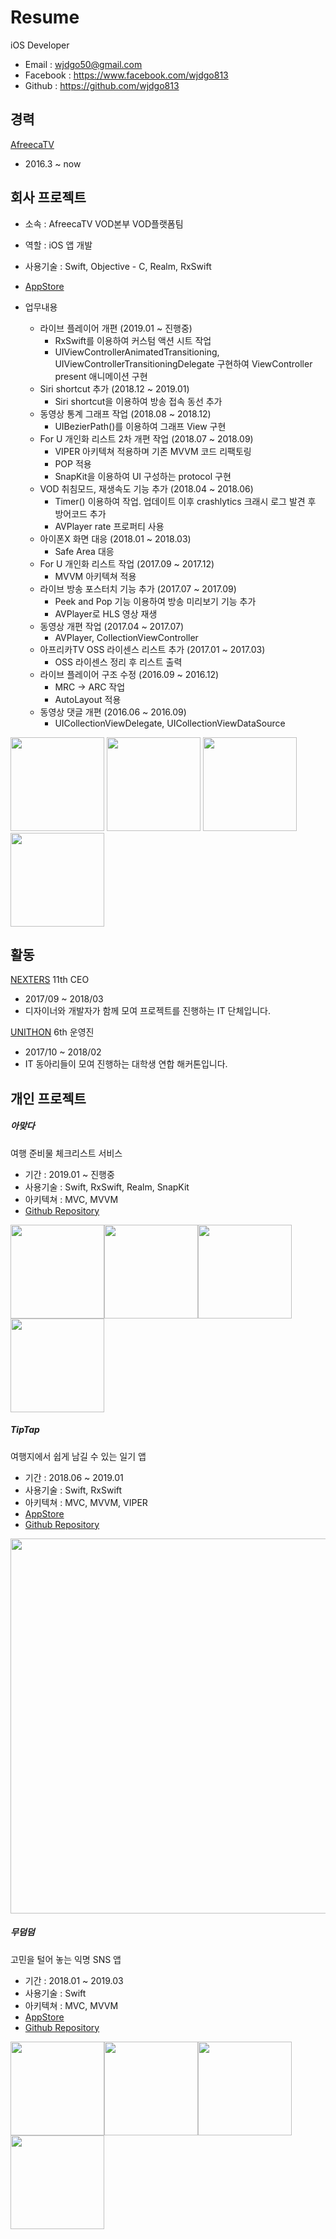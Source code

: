 

# Resume

iOS Developer

- Email : wjdgo50@gmail.com
- Facebook : https://www.facebook.com/wjdgo813
- Github : https://github.com/wjdgo813

## 경력

[AfreecaTV](http://www.afreecatv.com/)

- 2016.3 ~ now

## 회사 프로젝트

- 소속 : AfreecaTV VOD본부 VOD플랫폼팀
- 역할 : iOS 앱 개발
- 사용기술 : Swift, Objective - C, Realm, RxSwift
-  [AppStore](https://itunes.apple.com/kr/app/%EC%95%84%ED%94%84%EB%A6%AC%EC%B9%B4tv-afreecatv-korean/id334185830?mt=8)

- 업무내용
  - 라이브 플레이어 개편 (2019.01 ~ 진행중) 
    - RxSwift를 이용하여 커스텀 액션 시트 작업
    - UIViewControllerAnimatedTransitioning, UIViewControllerTransitioningDelegate 구현하여 ViewController present 애니메이션 구현
  - Siri shortcut 추가 (2018.12 ~ 2019.01)
    - Siri shortcut을 이용하여 방송 접속 동선 추가
  - 동영상 통계 그래프 작업 (2018.08 ~ 2018.12)
    - UIBezierPath()를 이용하여 그래프 View 구현
  - For U 개인화 리스트 2차 개편 작업 (2018.07 ~ 2018.09)
    - VIPER 아키텍쳐 적용하며 기존 MVVM 코드 리팩토링
    - POP 적용
    - SnapKit을 이용하여 UI 구성하는 protocol 구현
  - VOD 취침모드, 재생속도 기능 추가 (2018.04 ~ 2018.06)
    - Timer() 이용하여 작업. 업데이트 이후 crashlytics 크래시 로그 발견 후 방어코드 추가
    - AVPlayer rate 프로퍼티 사용
  - 아이폰X 화면 대응 (2018.01 ~ 2018.03)
    - Safe Area 대응
  - For U 개인화 리스트 작업 (2017.09 ~ 2017.12)
    - MVVM 아키텍쳐 적용
  - 라이브 방송 포스터치 기능 추가 (2017.07 ~ 2017.09)
    - Peek and Pop 기능 이용하여 방송 미리보기 기능 추가
    - AVPlayer로 HLS 영상 재생
  - 동영상 개편 작업 (2017.04 ~ 2017.07)
    - AVPlayer, CollectionViewController
  - 아프리카TV OSS 라이센스 리스트 추가 (2017.01 ~ 2017.03)
    - OSS 라이센스 정리 후 리스트 출력
  - 라이브 플레이어 구조 수정 (2016.09 ~ 2016.12)
    - MRC -> ARC 작업
    - AutoLayout 적용
  - 동영상 댓글 개편 (2016.06 ~ 2016.09)
    - UICollectionViewDelegate, UICollectionViewDataSource

<img src="./devPicture/AfreecaTV/afreeca_1.jpeg" width="150"> <img src="./devPicture/AfreecaTV/afreeca_2.jpeg" width="150"> <img src="./devPicture/AfreecaTV/afreeca_3.jpeg" width="150"> <img src="./devPicture/AfreecaTV/afreeca_4.jpeg" width="150">

## 활동

[NEXTERS](https://www.facebook.com/Nexterspage/) 11th CEO

- 2017/09 ~ 2018/03
- 디자이너와 개발자가 함께 모여 프로젝트를 진행하는 IT 단체입니다.

[UNITHON](https://www.facebook.com/unithonWithU/) 6th 운영진

- 2017/10 ~ 2018/02
- IT 동아리들이 모여 진행하는 대학생 연합 해커톤입니다.


## 개인 프로젝트

##### 아맞다

여행 준비물 체크리스트 서비스

- 기간 : 2019.01 ~ 진행중 
- 사용기술 : Swift, RxSwift, Realm, SnapKit
- 아키텍쳐 : MVC, MVVM
- [Github Repository](https://github.com/Nexters/Amatda-iOS)

<img src="./devPicture/Amatda/Amatda_1.jpeg" width="150"><img src="./devPicture/Amatda/Amatda_2.jpeg" width="150"><img src="./devPicture/Amatda/Amatda_3.jpeg" width="150"><img src="./devPicture/Amatda/Amatda_4.jpeg" width="150">

##### TipTap

여행지에서 쉽게 남길 수 있는 일기 앱

- 기간 : 2018.06 ~ 2019.01
- 사용기술 : Swift, RxSwift
- 아키텍쳐 : MVC, MVVM, VIPER
- [AppStore](https://itunes.apple.com/kr/app/tiptap/id1439433799?mt=8)
- [Github Repository](https://github.com/wjdgo813/TipTap_iOS)

<img src="./devPicture/tiptap/tiptap.png" width="600">

##### 무덤덤

고민을 털어 놓는 익명 SNS 앱 

- 기간 : 2018.01 ~ 2019.03
- 사용기술 : Swift
- 아키텍쳐 : MVC, MVVM
- [AppStore](https://itunes.apple.com/kr/app/%EB%AC%B4%EB%8D%A4%EB%8D%A4-%EC%9D%B5%EB%AA%85-sns-moodumdum/id1380253516?mt=8)
- [Github Repository](https://github.com/wjdgo813/iOS-Moodumdum)

<img src="./devPicture/Moodumdum/Moodumdum_4.jpeg" width="150"><img src="./devPicture/Moodumdum/Moodumdum_3.jpeg" width="150"><img src="./devPicture/Moodumdum/Moodumdum_2.jpeg" width="150"><img src="./devPicture/Moodumdum/Moodumdum_1.jpeg" width="150">



